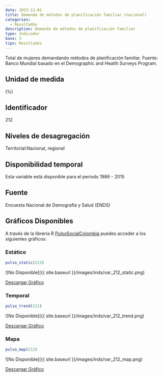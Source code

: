 ```yaml
---
date: 2023-11-01
title: Demanda de métodos de planificación familiar (nacional)
categories:
  - Resultados
description: Demanda de métodos de planificación familiar
type: Indicador
base: 3
tipo: Resultados
--- 
```


Total de mujeres demandando métodos de planificación familiar.
Fuente: Banco Mundial basado en el Demographic and Health Surveys Program.

## Unidad de medida
(%)

## Identificador
212

## Niveles de desagregación
Territorial:Nacional, regional

## Disponibilidad temporal
Esta variable está disponible para el periodo 1986 - 2015

## Fuente
Encuesta Nacional de Demografía y Salud (ENDS)

## Gráficos Disponibles

A través de la libreria R [PulsoSocialColombia](https://github.com/pulsosocialcolombia/PulsoSocialColombia) puedes acceder a los siguientes gráficos:

### Estático

``` R
pulso_static(212)
```

![No Disponible]({{ site.baseurl }}/images/inds/var_212_static.png)

<a href='{{ site.baseurl }}/images/inds/var_212_static.png'>Descargar Gráfico</a>

### Temporal

``` R
pulso_trend(212)
```

![No Disponible]({{ site.baseurl }}/images/inds/var_212_trend.png)

<a href='{{ site.baseurl }}/images/inds/var_212_trend.png'>Descargar Gráfico</a>

### Mapa

``` R
pulso_map(212)
```

![No Disponible]({{ site.baseurl }}/images/inds/var_212_map.png)

<a href='{{ site.baseurl }}/images/inds/var_212_map.png'>Descargar Gráfico</a>